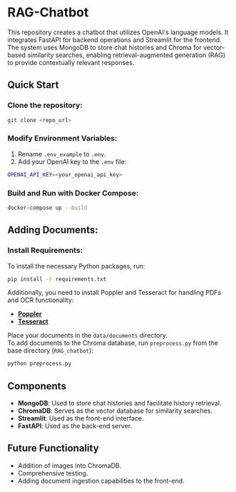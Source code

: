 # RAG-Chatbot
This repository creates a chatbot that utilizes OpenAI's language models. It integrates FastAPI for backend operations and Streamlit for the frontend. The system uses MongoDB to store chat histories and Chroma for vector-based similarity searches, enabling retrieval-augmented generation (RAG) to provide contextually relevant responses.

## Quick Start

### Clone the repository:

```sh
git clone <repo_url>
```

### Modify Environment Variables:

1. Rename `.env_example` to `.env`.
2. Add your OpenAI key to the `.env` file:

```sh
OPENAI_API_KEY=<your_openai_api_key>
```

### Build and Run with Docker Compose:

```sh
docker-compose up --build
```

## Adding Documents:

### Install Requirements:

To install the necessary Python packages, run:

```sh
pip install -r requirements.txt
```

Additionally, you need to install Poppler and Tesseract for handling PDFs and OCR functionality:

- [**Poppler**](https://pdf2image.readthedocs.io/en/latest/installation.html)
- [**Tesseract**](https://tesseract-ocr.github.io/tessdoc/Installation.html)

Place your documents in the `data/documents` directory.\
To add documents to the Chroma database, run `preprocess.py` from the base directory (`RAG_chatbot`):

```sh
python preprocess.py
```

## Components

- **MongoDB**: Used to store chat histories and facilitate history retrieval.
- **ChromaDB**: Serves as the vector database for similarity searches.
- **Streamlit**: Used as the front-end interface.
- **FastAPI**: Used as the back-end server.

## Future Functionality

- Addition of images into ChromaDB.
- Comprehensive testing.
- Adding document ingestion capabilities to the front-end.
